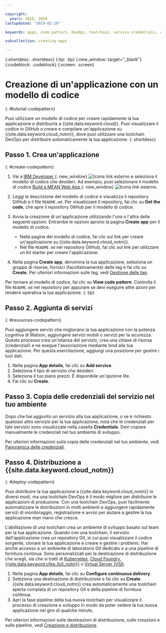 ```yaml
---

copyright:
  years: 2018, 2019
lastupdated: "2019-03-29"

keywords: apps, code pattern, DevOps, toolchain, service credentials, create app code pattern, app pattern

subcollection: creating-apps

---
```


{:shortdesc: .shortdesc}
{:tip: .tip}
{:new_window: target="_blank"}
{:codeblock: .codeblock}
{:screen: .screen}

# Creazione di un'applicazione con un modello di codice
{: #tutorial-codepattern}

Puoi utilizzare un modello di codice per creare rapidamente la tua applicazione e distribuirla a {{site.data.keyword.cloud}}. Puoi visualizzare il codice in GitHub o creare e compilare un'applicazione su {{site.data.keyword.cloud_notm}}, dove puoi utilizzare una toolchain DevOps per distribuire automaticamente la tua applicazione.
{: shortdesc}

## Passo 1. Crea un'applicazione
{: #create-codepattern}

1. Vai a [IBM Developer ](https://developer.ibm.com/patterns/){: new_window} ![Icona link esterno](../../icons/launch-glyph.svg "Icona link esterno") e seleziona il modello di codice che desideri. Ad esempio, puoi selezionare il modello di codice [Build a MEAN Web App ](https://developer.ibm.com/patterns/build-a-mean-web-app/){: new_window} ![Icona link esterno](../../icons/launch-glyph.svg "Icona link esterno").

2. Leggi la descrizione del modello di codice e visualizza il repository GitHub e il file `README.md`. Per visualizzare il repository, fai clic su **Get the code**, che apre il repository GitHub per il modello di codice.

3. Avvia la creazione di un'applicazione utilizzando l'una o l'altra delle seguenti opzioni. Entrambe le opzioni aprono la pagina **Create app** per il modello di codice.
    * Nella pagina del modello di codice, fai clic sul link per creare un'applicazione su {{site.data.keyword.cloud_notm}}. 
    * Nel file `README.md` nel repository GitHub, fai clic sul link per utilizzare un kit starter per creare l'applicazione. 

4. Nella pagina **Create app**, denomina la tua applicazione, seleziona un gruppo di risorse, fornisci (facoltativamente) delle tag e fai clic su **Create**. Per ulteriori informazioni sulle tag, vedi [Gestione delle tag](/docs/resources?topic=resources-tag).

  Per tornare al modello di codice, fai clic su **View code pattern**. Controlla il file `README.md` nel repository per appurare se devi eseguire altre azioni per rendere operativa la tua applicazione.
  {: tip}

## Passo 2. Aggiunta di servizi
{: #resources-codepattern}

Puoi aggiungere servizi che migliorano la tua applicazione con la potenza cognitiva di Watson, aggiungere servizi mobili o servizi per la sicurezza. Questo processo crea un'istanza del servizio, crea una chiave di risorsa (credenziali) e ne esegue l'associazione mediante bind alla tua applicazione. Per questa esercitazione, aggiungi una posizione per gestire i tuoi dati.

1. Nella pagina **App details**, fai clic su **Add service**.
2. Seleziona il tipo di servizio che desideri. 
3. Seleziona il tuo piano prezzi. È disponibile un'opzione lite.
4. Fai clic su **Create**.

## Passo 3. Copia delle credenziali del servizio nel tuo ambiente

Dopo che hai aggiunto un servizio alla tua applicazione, o se è richiesto qualsiasi altro servizio per la tua applicazione, nota che le credenziali per tale servizio sono visualizzate nella casella **Credentials**. Devi copiare manualmente le credenziali nel tuo ambiente di sviluppo.

Per ulteriori informazioni sulla copia delle credenziali nel tuo ambiente, vedi [Panoramica delle credenziali](/docs/apps?topic=creating-apps-credentials_overview#credentials_overview).

## Passo 4. Distribuzione a {{site.data.keyword.cloud_notm}}
{: #deploy-codepattern}

Puoi distribuire la tua applicazione a {{site.data.keyword.cloud_notm}} in diversi modi, ma una toolchain DevOps è il modo migliore per distribuire le applicazioni di produzione. Con una toolchain DevOps, puoi facilmente automatizzare le distribuzioni in molti ambienti e aggiungere rapidamente servizi di monitoraggio, registrazione e avvisi per aiutare a gestire la tua applicazione man mano che cresce.

L'abilitazione di una toolchain crea un ambiente di sviluppo basato sul team per la tua applicazione. Quando crei una toolchain, il servizio dell'applicazione crea un repository Git, in cui puoi visualizzare il codice sorgente, clonare la tua applicazione e creare e gestire i problemi. Hai anche accesso a un ambiente di laboratorio Git dedicato e a una pipeline di fornitura continua. Sono personalizzati per la destinazione di distribuzione che scegli, sia che si tratti di [Kubernetes](/docs/containers?topic=containers-getting-started), [Cloud Foundry](/docs/cloud-foundry-public?topic=cloud-foundry-public-about-cf), [{{site.data.keyword.cfee_full_notm}}](/docs/cloud-foundry?topic=cloud-foundry-about) o [Virtual Server (VSI)](/docs/vsi?topic=virtual-servers-getting-started-with-virtual-servers).

1. Nella pagina **App details**, fai clic su **Configure continuous delivery**.
2. Seleziona una destinazione di distribuzione e fai clic su **Create**. {{site.data.keyword.cloud_notm}} crea automaticamente una toolchain aperta completa di un repository Git e della pipeline di fornitura continua.
3. Apri la fase pipeline della tua nuova toolchain per visualizzare il processo di creazione e sviluppo in modo da poter vedere la tua nuova applicazione nel giro di qualche minuto.

Per ulteriori informazioni sulle destinazioni di distribuzione, sulle creazioni e sulle pipeline, vedi [Creazione e distribuzione](/docs/services/ContinuousDelivery?topic=ContinuousDelivery-deliverypipeline_build_deploy).
